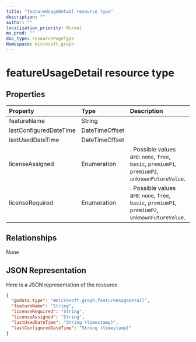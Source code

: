```yaml
---
title: "featureUsageDetail resource type"
description: ""
author: ""
localization_priority: Normal
ms.prod: ""
doc_type: resourcePageType
Namespace: microsoft.graph
---
```



# featureUsageDetail resource type



## Properties
|Property|Type|Description|
|:---|:---|:---|
|featureName|String||
|lastConfiguredDateTime|DateTimeOffset||
|lastUsedDateTime|DateTimeOffset||
|licenseAssigned|Enumeration|. Possible values are: `none`, `free`, `basic`, `premiumP1`, `premiumP2`, `unknownFutureValue`.|
|licenseRequired|Enumeration|. Possible values are: `none`, `free`, `basic`, `premiumP1`, `premiumP2`, `unknownFutureValue`.|

## Relationships
None

## JSON Representation
Here is a JSON representation of the resource.
<!-- {
  "blockType": "resource",
  "@odata.type": "microsoft.graph.featureUsageDetail"
}
-->
``` json
{
  "@odata.type": "#microsoft.graph.featureUsageDetail",
  "featureName": "String",
  "licenseRequired": "String",
  "licenseAssigned": "String",
  "lastUsedDateTime": "String (timestamp)",
  "lastConfiguredDateTime": "String (timestamp)"
}
```

